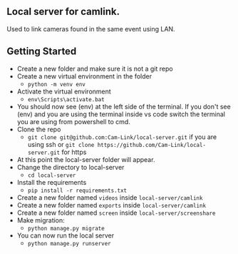 ## Local server for camlink.

Used to link cameras found in the same event using LAN.

## Getting Started

- Create a new folder and make sure it is not a git repo
- Create a new virtual environment in the folder
  - `python -m venv env`
- Activate the virtual environment
  - `env\Scripts\activate.bat`
- You should now see (env) at the left side of the terminal. If you don't see (env) and you are using the terminal inside vs code switch the terminal you are using from powershell to cmd.
- Clone the repo
  - `git clone git@github.com:Cam-Link/local-server.git` if you are using ssh or `git clone https://github.com/Cam-Link/local-server.git` for https
- At this point the local-server folder will appear.
- Change the directory to local-server
  - `cd local-server`
- Install the requirements
  - `pip install -r requirements.txt`
- Create a new folder named `videos` inside `local-server/camlink`
- Create a new folder named `exports` inside `local-server/camlink`
- Create a new folder named `screen` inside `local-server/screenshare`
- Make migration:
  - `python manage.py migrate`
- You can now run the local server
  - `python manage.py runserver`
